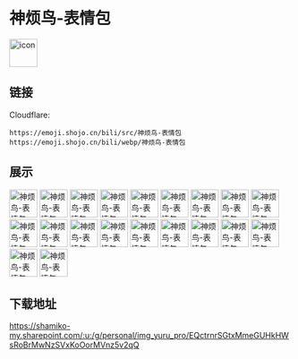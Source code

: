 # 神烦鸟-表情包
<img src="https://emoji.shojo.cn/bili/src/神烦鸟-表情包/icon.png" width="50" height="50" alt="icon">

## 链接
Cloudflare:
```
https://emoji.shojo.cn/bili/src/神烦鸟-表情包
https://emoji.shojo.cn/bili/webp/神烦鸟-表情包
```
## 展示
<img src="https://emoji.shojo.cn/bili/src/神烦鸟-表情包/神烦鸟-表情包-贴贴.png" width="50" height="50" alt="神烦鸟-表情包-贴贴">
<img src="https://emoji.shojo.cn/bili/src/神烦鸟-表情包/神烦鸟-表情包-大胆.png" width="50" height="50" alt="神烦鸟-表情包-大胆">
<img src="https://emoji.shojo.cn/bili/src/神烦鸟-表情包/神烦鸟-表情包-哦.png" width="50" height="50" alt="神烦鸟-表情包-哦">
<img src="https://emoji.shojo.cn/bili/src/神烦鸟-表情包/神烦鸟-表情包-躺地板不起.png" width="50" height="50" alt="神烦鸟-表情包-躺地板不起">
<img src="https://emoji.shojo.cn/bili/src/神烦鸟-表情包/神烦鸟-表情包-不屑.png" width="50" height="50" alt="神烦鸟-表情包-不屑">
<img src="https://emoji.shojo.cn/bili/src/神烦鸟-表情包/神烦鸟-表情包-功德.png" width="50" height="50" alt="神烦鸟-表情包-功德">
<img src="https://emoji.shojo.cn/bili/src/神烦鸟-表情包/神烦鸟-表情包-问号.png" width="50" height="50" alt="神烦鸟-表情包-问号">
<img src="https://emoji.shojo.cn/bili/src/神烦鸟-表情包/神烦鸟-表情包-垂头丧气.png" width="50" height="50" alt="神烦鸟-表情包-垂头丧气">
<img src="https://emoji.shojo.cn/bili/src/神烦鸟-表情包/神烦鸟-表情包-哭哭.png" width="50" height="50" alt="神烦鸟-表情包-哭哭">
<img src="https://emoji.shojo.cn/bili/src/神烦鸟-表情包/神烦鸟-表情包-想到了.png" width="50" height="50" alt="神烦鸟-表情包-想到了">
<img src="https://emoji.shojo.cn/bili/src/神烦鸟-表情包/神烦鸟-表情包-呆滞.png" width="50" height="50" alt="神烦鸟-表情包-呆滞">
<img src="https://emoji.shojo.cn/bili/src/神烦鸟-表情包/神烦鸟-表情包-您先请.png" width="50" height="50" alt="神烦鸟-表情包-您先请">
<img src="https://emoji.shojo.cn/bili/src/神烦鸟-表情包/神烦鸟-表情包-怀疑.png" width="50" height="50" alt="神烦鸟-表情包-怀疑">
<img src="https://emoji.shojo.cn/bili/src/神烦鸟-表情包/神烦鸟-表情包-嗯？.png" width="50" height="50" alt="神烦鸟-表情包-嗯？">
<img src="https://emoji.shojo.cn/bili/src/神烦鸟-表情包/神烦鸟-表情包-期待.png" width="50" height="50" alt="神烦鸟-表情包-期待">
<img src="https://emoji.shojo.cn/bili/src/神烦鸟-表情包/神烦鸟-表情包-焦虑.png" width="50" height="50" alt="神烦鸟-表情包-焦虑">
<img src="https://emoji.shojo.cn/bili/src/神烦鸟-表情包/神烦鸟-表情包-给我.png" width="50" height="50" alt="神烦鸟-表情包-给我">
<img src="https://emoji.shojo.cn/bili/src/神烦鸟-表情包/神烦鸟-表情包-不好意思.png" width="50" height="50" alt="神烦鸟-表情包-不好意思">
<img src="https://emoji.shojo.cn/bili/src/神烦鸟-表情包/神烦鸟-表情包-使坏.png" width="50" height="50" alt="神烦鸟-表情包-使坏">
<img src="https://emoji.shojo.cn/bili/src/神烦鸟-表情包/神烦鸟-表情包-快乐.png" width="50" height="50" alt="神烦鸟-表情包-快乐">

## 下载地址

https://shamiko-my.sharepoint.com/:u:/g/personal/img_yuru_pro/EQctrnrSGtxMmeGUHkHWsRoBrMwNzSVxKoOorMVnz5v2qQ